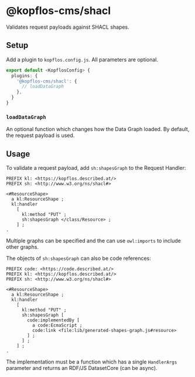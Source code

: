 # @kopflos-cms/shacl

Validates request payloads against SHACL shapes.

## Setup

Add a plugin to `kopflos.config.js`. All parameters are optional.

```typescript
export default <KopflosConfig> {
  plugins: {
    '@kopflos-cms/shacl': {
      // loadDataGraph
    },
  }
}
```

### `loadDataGraph`

An optional function which changes how the Data Graph loaded. By default, the request payload is used.

## Usage

To validate a request payload, add `sh:shapesGraph` to the Request Handler:

```turtle
PREFIX kl: <https://kopflos.described.at/>
PREFIX sh: <http://www.w3.org/ns/shacl#>

<#ResourceShape>
  a kl:ResourceShape ;
  kl:handler 
    [
      kl:method "PUT" ;
      sh:shapesGraph </class/Resource> ;
    ] ;
.
```

Multiple graphs can be specified and the can use `owl:imports` to include other graphs.

The objects of `sh:shapesGraph` can also be code references:

```turtle
PREFIX code: <https://code.described.at/>
PREFIX kl: <https://kopflos.described.at/>
PREFIX sh: <http://www.w3.org/ns/shacl#>

<#ResourceShape>
  a kl:ResourceShape ;
  kl:handler 
    [
      kl:method "PUT" ;
      sh:shapesGraph [
        code:implementedBy [
          a code:EcmaScript ;
          code:link <file:lib/generated-shapes-graph.js#resource>
        ] ;
      ] ;
    ] ;
.
```

The implementation must be a function which has a single `HandlerArgs` parameter and returns an RDF/JS DatasetCore (can be async).
